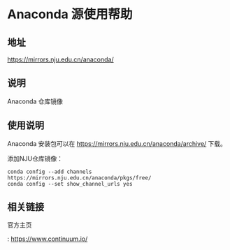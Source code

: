 # Anaconda 源使用帮助

## 地址

<https://mirrors.nju.edu.cn/anaconda/>

## 说明

Anaconda 仓库镜像

## 使用说明

Anaconda 安装包可以在 <https://mirrors.nju.edu.cn/anaconda/archive/>
下载。

添加NJU仓库镜像：

    conda config --add channels https://mirrors.nju.edu.cn/anaconda/pkgs/free/
    conda config --set show_channel_urls yes

## 相关链接

官方主页

:   <https://www.continuum.io/>
